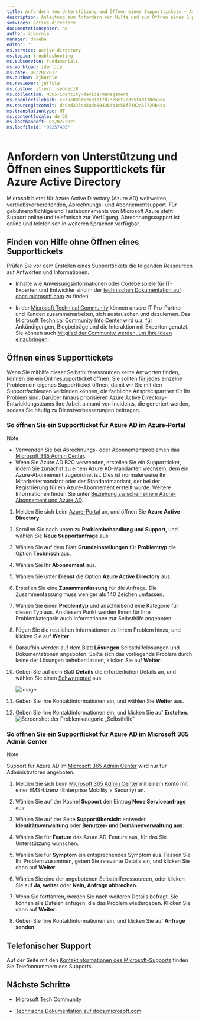 ```yaml
---
title: Anfordern von Unterstützung und Öffnen eines Supporttickets – Azure Active Directory | Microsoft-Dokumentation
description: Anleitung zum Anfordern von Hilfe und zum Öffnen eines Supporttickets für Azure Active Directory.
services: active-directory
documentationcenter: na
author: ajburnle
manager: daveba
editor: ''
ms.service: active-directory
ms.topic: troubleshooting
ms.subservice: fundamentals
ms.workload: identity
ms.date: 08/28/2017
ms.author: ajburnle
ms.reviewer: jeffsta
ms.custom: it-pro, seodec18
ms.collection: M365-identity-device-management
ms.openlocfilehash: e339e88bb62e81b1f873e8cf7e855f4dff8daade
ms.sourcegitcommit: d49bd223e44ade094264b4c58f7192a57729bada
ms.translationtype: HT
ms.contentlocale: de-DE
ms.lasthandoff: 02/02/2021
ms.locfileid: "99257405"
---
```

# <a name="find-help-and-open-a-support-ticket-for-azure-active-directory"></a>Anfordern von Unterstützung und Öffnen eines Supporttickets für Azure Active Directory
Microsoft bietet für Azure Active Directory (Azure AD) weltweiten, vertriebsvorbereitenden, Abrechnungs- und Abonnementsupport. Für gebührenpflichtige und Testabonnements von Microsoft Azure steht Support online und telefonisch zur Verfügung. Abrechnungssupport ist online und telefonisch in weiteren Sprachen verfügbar. 

## <a name="find-help-without-opening-a-support-ticket"></a>Finden von Hilfe ohne Öffnen eines Supporttickets

Prüfen Sie vor dem Erstellen eines Supporttickets die folgenden Ressourcen auf Antworten und Informationen. 

* Inhalte wie Anweisungsinformationen oder Codebeispiele für IT-Experten und Entwickler sind in der [technischen Dokumentation auf docs.microsoft.com](../index.yml) zu finden.

* In der [Microsoft Technical Community](https://techcommunity.microsoft.com/) können unsere IT Pro-Partner und Kunden zusammenarbeiten, sich austauschen und dazulernen. Das [Microsoft Technical Community Info Center](https://techcommunity.microsoft.com/t5/Community-Info-Center/ct-p/Community-Info-Center) wird u.a. für Ankündigungen, Blogbeiträge und die Interaktion mit Experten genutzt. Sie können auch [Mitglied der Community werden, um Ihre Ideen einzubringen](https://techcommunity.microsoft.com/t5/Communities/ct-p/communities).


## <a name="open-a-support-ticket"></a>Öffnen eines Supporttickets

Wenn Sie mithilfe dieser Selbsthilferessourcen keine Antworten finden, können Sie ein Onlinesupportticket öffnen. Sie sollten für jedes einzelne Problem ein eigenes Supportticket öffnen, damit wir Sie mit den Supportfachleuten verbinden können, die fachliche Ansprechpartner für Ihr Problem sind. Darüber hinaus priorisieren Azure Active Directory-Entwicklungsteams ihre Arbeit anhand von Incidents, die generiert werden, sodass Sie häufig zu Dienstverbesserungen beitragen.

### <a name="how-to-open-a-support-ticket-for-azure-ad-in-the-azure-portal"></a>So öffnen Sie ein Supportticket für Azure AD im Azure-Portal

> [!NOTE]
> * Verwenden Sie bei Abrechnungs- oder Abonnementproblemen das [Microsoft 365 Admin Center](https://admin.microsoft.com).  
> * Wenn Sie Azure AD B2C verwenden, erstellen Sie ein Supportticket, indem Sie zunächst zu einem Azure AD-Mandanten wechseln, dem ein Azure-Abonnement zugeordnet ist. Dies ist normalerweise Ihr Mitarbeitermandant oder der Standardmandant, der bei der Registrierung für ein Azure-Abonnement erstellt wurde. Weitere Informationen finden Sie unter [Beziehung zwischen einem Azure-Abonnement und Azure AD](active-directory-how-subscriptions-associated-directory.md).

1. Melden Sie sich beim [Azure-Portal](https://portal.azure.com) an, und öffnen Sie **Azure Active Directory**.
   
1. Scrollen Sie nach unten zu **Problembehandlung und Support**, und wählen Sie **Neue Supportanfrage** aus.
   
1. Wählen Sie auf dem Blatt **Grundeinstellungen** für **Problemtyp** die Option **Technisch** aus.

1. Wählen Sie Ihr **Abonnement** aus.

1. Wählen Sie unter **Dienst** die Option **Azure Active Directory** aus.

1. Erstellen Sie eine **Zusammenfassung** für die Anfrage. Die Zusammenfassung muss weniger als 140 Zeichen umfassen.
  
1. Wählen Sie einen **Problemtyp** und anschließend eine Kategorie für diesen Typ aus. An diesem Punkt werden Ihnen für Ihre Problemkategorie auch Informationen zur Selbsthilfe angeboten.
  
1. Fügen Sie die restlichen Informationen zu Ihrem Problem hinzu, und klicken Sie auf **Weiter**. 

1. Daraufhin werden auf dem Blatt **Lösungen** Selbsthilfelösungen und Dokumentationen angeboten. Sollte sich das vorliegende Problem durch keine der Lösungen beheben lassen, klicken Sie auf **Weiter**. 

1. Geben Sie auf dem Blatt **Details** die erforderlichen Details an, und wählen Sie einen [Schweregrad](https://azure.microsoft.com/support/plans/response/) aus. 
 
    ![image](https://user-images.githubusercontent.com/13383753/76565580-1c284900-6468-11ea-8c0f-85af98097b6f.png)
 
1. Geben Sie Ihre Kontaktinformationen ein, und wählen Sie **Weiter** aus. 

1. Geben Sie Ihre Kontaktinformationen ein, und klicken Sie auf **Erstellen**.
  ![Screenshot der Problemkategorie „Selbsthilfe“](./media/active-directory-troubleshooting-support-howto/open-support-ticket.png)

### <a name="how-to-open-a-support-ticket-for-azure-ad-in-the-microsoft-365-admin-center"></a>So öffnen Sie ein Supportticket für Azure AD im Microsoft 365 Admin Center

> [!NOTE]
> Support für Azure AD im [Microsoft 365 Admin Center](https://admin.microsoft.com) wird nur für Administratoren angeboten.

1. Melden Sie sich beim [Microsoft 365 Admin Center](https://admin.microsoft.com) mit einem Konto mit einer EMS-Lizenz (Enterprise Mobility + Security) an.

1. Wählen Sie auf der Kachel **Support** den Eintrag **Neue Serviceanfrage** aus:

1. Wählen Sie auf der Seite **Supportübersicht** entweder **Identitätsverwaltung** oder **Benutzer- und Domänenverwaltung aus**:

1. Wählen Sie für **Feature** das Azure AD-Feature aus, für das Sie Unterstützung wünschen.

1. Wählen Sie für **Symptom** ein entsprechendes Symptom aus. Fassen Sie Ihr Problem zusammen, geben Sie relevante Details ein, und klicken Sie dann auf **Weiter**.

1. Wählen Sie eine der angebotenen Selbsthilferessourcen, oder klicken Sie auf **Ja, weiter** oder **Nein, Anfrage abbrechen**.

1. Wenn Sie fortfahren, werden Sie nach weiteren Details befragt. Sie können alle Dateien anfügen, die das Problem wiedergeben. Klicken Sie dann auf **Weiter**.

1. Geben Sie Ihre Kontaktinformationen ein, und klicken Sie auf **Anfrage senden**.

## <a name="get-phone-support"></a>Telefonischer Support

Auf der Seite mit den [Kontaktinformationen des Microsoft-Supports](https://portal.office.com/Support/ContactUs.aspx) finden Sie Telefonnummern des Supports.

##  <a name="next-steps"></a>Nächste Schritte

* [Microsoft Tech Community](https://techcommunity.microsoft.com/)

* [Technische Dokumentation auf docs.microsoft.com](../index.yml)
